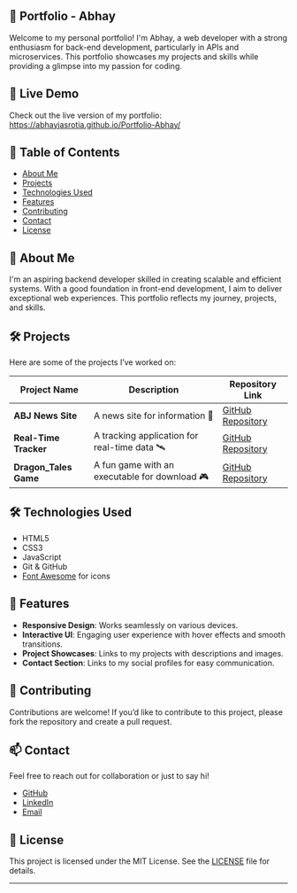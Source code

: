 ## 📄 Portfolio - Abhay
Welcome to my personal portfolio! I'm Abhay, a web developer with a strong enthusiasm for back-end development, particularly in APIs and microservices. This portfolio showcases my projects and skills while providing a glimpse into my passion for coding.

## 🚀 Live Demo

Check out the live version of my portfolio: https://abhayjasrotia.github.io/Portfolio-Abhay/

## 📂 Table of Contents
- [About Me](#about-me)
- [Projects](#projects)
- [Technologies Used](#technologies-used)
- [Features](#features)
- [Contributing](#contributing)
- [Contact](#contact)
- [License](#license)

## 👤 About Me

I'm an aspiring backend developer skilled in creating scalable and efficient systems. With a good foundation in front-end development, I aim to deliver exceptional web experiences. This portfolio reflects my journey, projects, and skills.

## 🛠️ Projects

Here are some of the projects I’ve worked on:

| Project Name                  | Description                                             | Repository Link                                  |
|-------------------------------|---------------------------------------------------------|--------------------------------------------------|
| **ABJ News Site**             | A news site for information 📰                          | [GitHub Repository](https://github.com/AbhayJasrotia/ABJ-News-Website) |
| **Real-Time Tracker**         | A tracking application for real-time data 🛰          | [GitHub Repository](https://github.com/AbhayJasrotia/REALTIME-TRACKER) |
| **Dragon_Tales Game**         | A fun game with an executable for download 🎮          | [GitHub Repository](https://github.com/AbhayJasrotia/Dragon_Tales) |

## 🛠️ Technologies Used

- HTML5
- CSS3
- JavaScript
- Git & GitHub
- [Font Awesome](https://fontawesome.com/) for icons

## 🌟 Features

- **Responsive Design**: Works seamlessly on various devices.
- **Interactive UI**: Engaging user experience with hover effects and smooth transitions.
- **Project Showcases**: Links to my projects with descriptions and images.
- **Contact Section**: Links to my social profiles for easy communication.

## 🤝 Contributing

Contributions are welcome! If you’d like to contribute to this project, please fork the repository and create a pull request.

## 📫 Contact

Feel free to reach out for collaboration or just to say hi!

- [GitHub](https://github.com/AbhayJasrotia)
- [LinkedIn](https://www.linkedin.com/in/abhay-jasrotia-907487236/)
- [Email](mailto:your-email@example.com)

## 📄 License

This project is licensed under the MIT License. See the [LICENSE](LICENSE) file for details.

---
